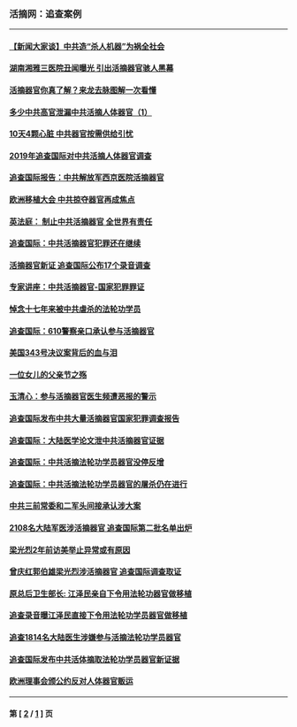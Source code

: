 ### 活摘网：追查案例
---
#### [【新闻大家谈】中共造“杀人机器”为祸全社会](../../pages/nf5880/n14056645.md?09140430) 
#### [湖南湘雅三医院丑闻曝光 引出活摘器官骇人黑幕](../../pages/nf5880/n14051847.md?09140430) 
#### [活摘器官你真了解？来龙去脉图解一次看懂](../../pages/nf5880/n13013820.md?09140430) 
#### [多少中共高官泄漏中共活摘人体器官（1）](../../pages/nf5880/n12671234.md?09140430) 
#### [10天4颗心脏 中共器官按需供给引忧](../../pages/nf5880/n12326366.md?09140430) 
#### [2019年追查国际对中共活摘人体器官调查](../../pages/nf5880/n11917733.md?09140430) 
#### [追查国际报告：中共解放军西京医院活摘器官](../../pages/nf5880/n11838359.md?09140430) 
#### [欧洲移植大会 中共掠夺器官再成焦点](../../pages/nf5880/n11538883.md?09140430) 
#### [英法庭： 制止中共活摘器官 全世界有责任](../../pages/nf5880/n11330691.md?09140430) 
#### [追查国际：中共活摘器官犯罪还在继续](../../pages/nf5880/n11218301.md?09140430) 
#### [活摘器官新证 追查国际公布17个录音调查](../../pages/nf5880/n10897744.md?09140430) 
#### [专家讲座：中共活摘器官-国家犯罪罪证](../../pages/nf5880/n8828153.md?09140430) 
#### [悼念十七年来被中共虐杀的法轮功学员](../../pages/nf5880/n8124823.md?09140430) 
#### [追查国际：610警察亲口承认参与活摘器官](../../pages/nf5880/n8109067.md?09140430) 
#### [美国343号决议案背后的血与泪](../../pages/nf5880/n8020684.md?09140430) 
#### [一位女儿的父亲节之殇](../../pages/nf5880/n8014122.md?09140430) 
#### [玉清心：参与活摘器官医生频遭恶报的警示](../../pages/nf5880/n4637546.md?09140430) 
#### [追查国际发布中共大量活摘器官国家犯罪调查报告](../../pages/nf5880/n4613428.md?09140430) 
#### [追查国际：大陆医学论文泄中共活摘器官证据](../../pages/nf5880/n4608794.md?09140430) 
#### [追查国际：中共活摘法轮功学员器官没停反增](../../pages/nf5880/n4584075.md?09140430) 
#### [追查国际：中共活摘法轮功学员器官的屠杀仍在进行](../../pages/nf5880/n4299154.md?09140430) 
#### [中共三前常委和二军头间接承认涉大案](../../pages/nf5880/n4286244.md?09140430) 
#### [2108名大陆军医涉活摘器官 追查国际第二批名单出炉](../../pages/nf5880/n4284769.md?09140430) 
#### [梁光烈2年前访美举止异常或有原因](../../pages/nf5880/n4279686.md?09140430) 
#### [曾庆红郭伯雄梁光烈涉活摘器官 追查国际调查取证](../../pages/nf5880/n4278462.md?09140430) 
#### [原总后卫生部长: 江泽民亲自下令用法轮功器官做移植](../../pages/nf5880/n4263864.md?09140430) 
#### [追查录音曝江泽民直接下令用法轮功学员器官做移植](../../pages/nf5880/n4261268.md?09140430) 
#### [追查1814名大陆医生涉嫌参与活摘法轮功学员器官](../../pages/nf5880/n4259055.md?09140430) 
#### [追查国际发布中共活体摘取法轮功学员器官新证据](../../pages/nf5880/n4258255.md?09140430) 
#### [欧洲理事会颁公约反对人体器官贩运](../../pages/nf5880/n4206955.md?09140430) 

---
#### 第 [ [2](./2.md?09140430) / [1](./1.md?09140430) ] 页
